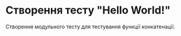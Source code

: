 #  Створення тесту "Hello World!"

Створення модульного тесту для тестування функції конкатенації.


